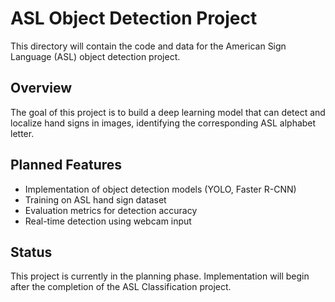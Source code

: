 # ASL Object Detection Project

This directory will contain the code and data for the American Sign Language (ASL) object detection project.

## Overview

The goal of this project is to build a deep learning model that can detect and localize hand signs in images, identifying the corresponding ASL alphabet letter.

## Planned Features

- Implementation of object detection models (YOLO, Faster R-CNN)
- Training on ASL hand sign dataset
- Evaluation metrics for detection accuracy
- Real-time detection using webcam input

## Status

This project is currently in the planning phase. Implementation will begin after the completion of the ASL Classification project.
